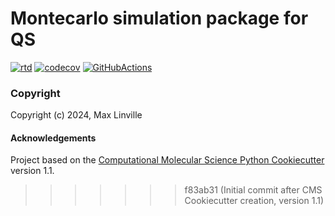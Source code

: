 Montecarlo simulation package for QS
=======
[//]: # (Badges)
[![rtd](https://readthedocs.org/projects/montecarlo-maxlinville/badge/?version=latest&style=default)](https://montecarlo-maxlinville.readthedocs.io/en/latest/index.html)
[![codecov](https://codecov.io/gh/MaxLinville/montecarlo/branch/main/graph/badge.svg)](https://codecov.io/gh/MaxLinville/montecarlo/branch/main)
[![GitHubActions](https://github.com/MaxLinville/montecarlo/workflows/CI/badge.svg)](https://github.com/MaxLinville/montecarlo/actions?query=workflow%3ACI)

### Copyright

Copyright (c) 2024, Max Linville


#### Acknowledgements
 
Project based on the 
[Computational Molecular Science Python Cookiecutter](https://github.com/molssi/cookiecutter-cms) version 1.1.
>>>>>>> f83ab31 (Initial commit after CMS Cookiecutter creation, version 1.1)
